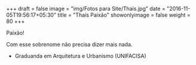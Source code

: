 +++
draft = false
image = "img/Fotos para Site/Thaís.jpg"
date = "2016-11-05T19:56:17+05:30"
title = "Thaís Paixão"
showonlyimage = false
weight = 80
+++

<!--more-->
Paixão!

Com esse sobrenome não precisa dizer mais nada.

* Graduanda em Arquitetura e Urbanismo (UNIFACISA)

